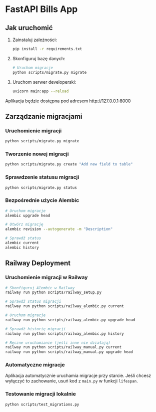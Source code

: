 # FastAPI Bills App

## Jak uruchomić

1. Zainstaluj zależności:

   ```bash
   pip install -r requirements.txt
   ```

2. Skonfiguruj bazę danych:

   ```bash
   # Uruchom migracje
   python scripts/migrate.py migrate
   ```

3. Uruchom serwer developerski:
   ```bash
   uvicorn main:app --reload
   ```

Aplikacja będzie dostępna pod adresem http://127.0.0.1:8000

## Zarządzanie migracjami

### Uruchomienie migracji

```bash
python scripts/migrate.py migrate
```

### Tworzenie nowej migracji

```bash
python scripts/migrate.py create "Add new field to table"
```

### Sprawdzenie statusu migracji

```bash
python scripts/migrate.py status
```

### Bezpośrednie użycie Alembic

```bash
# Uruchom migracje
alembic upgrade head

# Utwórz migrację
alembic revision --autogenerate -m "Description"

# Sprawdź status
alembic current
alembic history
```

## Railway Deployment

### Uruchomienie migracji w Railway

```bash
# Skonfiguruj Alembic w Railway
railway run python scripts/railway_setup.py

# Sprawdź status migracji
railway run python scripts/railway_alembic.py current

# Uruchom migracje
railway run python scripts/railway_alembic.py upgrade head

# Sprawdź historię migracji
railway run python scripts/railway_alembic.py history

# Ręczne uruchamianie (jeśli inne nie działają)
railway run python scripts/railway_manual.py current
railway run python scripts/railway_manual.py upgrade head
```

### Automatyczne migracje

Aplikacja automatycznie uruchamia migracje przy starcie. Jeśli chcesz wyłączyć to zachowanie, usuń kod z `main.py` w funkcji `lifespan`.

### Testowanie migracji lokalnie

```bash
python scripts/test_migrations.py
```
